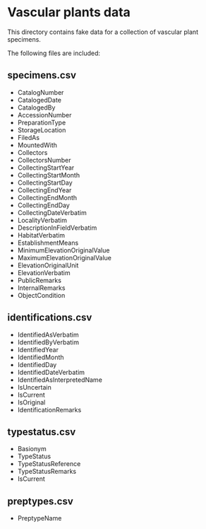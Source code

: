 Vascular plants data
====================

This directory contains fake data for a collection of vascular plant specimens.

The following files are included:

specimens.csv
-------------

* CatalogNumber
* CatalogedDate
* CatalogedBy
* AccessionNumber
* PreparationType
* StorageLocation
* FiledAs
* MountedWith
* Collectors
* CollectorsNumber
* CollectingStartYear
* CollectingStartMonth
* CollectingStartDay
* CollectingEndYear
* CollectingEndMonth
* CollectingEndDay
* CollectingDateVerbatim
* LocalityVerbatim
* DescriptionInFieldVerbatim
* HabitatVerbatim
* EstablishmentMeans
* MinimumElevationOriginalValue
* MaximumElevationOriginalValue
* ElevationOriginalUnit
* ElevationVerbatim
* PublicRemarks
* InternalRemarks
* ObjectCondition


identifications.csv
------------------

* IdentifiedAsVerbatim
* IdentifiedByVerbatim
* IdentifiedYear
* IdentifiedMonth
* IdentifiedDay
* IdentifiedDateVerbatim
* IdentifiedAsInterpretedName
* IsUncertain
* IsCurrent
* IsOriginal
* IdentificationRemarks


typestatus.csv
--------------

* Basionym
* TypeStatus
* TypeStatusReference
* TypeStatusRemarks
* IsCurrent


preptypes.csv
-------------
* PreptypeName


